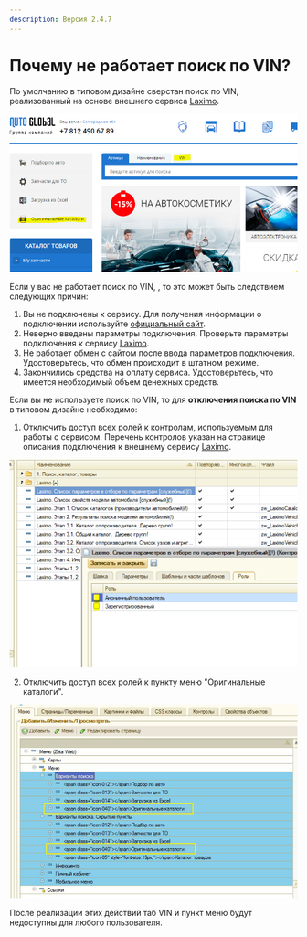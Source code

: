 ```yaml
---
description: Версия 2.4.7
---
```


# Почему не работает поиск по VIN?

По умолчанию в типовом дизайне сверстан поиск по VIN, реализованный на основе внешнего сервиса [Laximo](https://help-zetaweb.zetasoft.ru/~/edit/drafts/-LFq-n641JY8lytpGHH6/vneshnie-servisy-i-katalogi-po-podboru-avtozapchastei/laximo).

![](../.gitbook/assets/image%20%2885%29.png)

Если у вас не работает поиск по VIN, , то это может быть следствием следующих причин:

1. Вы не подключены к сервису. Для получения информации о подключении используйте [официальный сайт](http://wsdemo.laximo.ru/index.php?lang=ru). 
2. Неверно введены параметры подключения. Проверьте параметры подключения к сервису [Laximo](https://help-zetaweb.zetasoft.ru/~/edit/drafts/-LFq-n641JY8lytpGHH6/vneshnie-servisy-i-katalogi-po-podboru-avtozapchastei/laximo). 
3. Не работает обмен с сайтом после ввода параметров подключения. Удостоверьтесь, что обмен происходит в штатном режиме.
4. Закончились средства на оплату сервиса. Удостоверьтесь, что имеется необходимый объем денежных средств.

Если вы не используете поиск по VIN, то для **отключения поиска по VIN** в типовом дизайне необходимо:

1. Отключить доступ всех ролей к контролам, используемым для работы с сервисом. Перечень контролов указан на странице описания подключения к внешнему сервису [Laximo](https://help-zetaweb.zetasoft.ru/~/edit/drafts/-LFq-n641JY8lytpGHH6/vneshnie-servisy-i-katalogi-po-podboru-avtozapchastei/laximo).

![](../.gitbook/assets/image%20%2870%29.png)

2. Отключить доступ всех ролей к пункту меню "Оригинальные каталоги".

![](../.gitbook/assets/image%20%2838%29.png)

После реализации этих действий таб VIN и пункт меню будут недоступны для любого пользователя.





